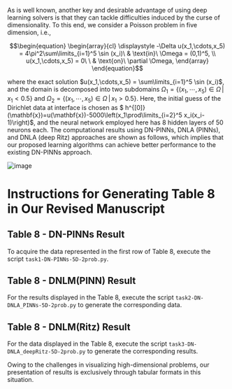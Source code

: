 As is well known, another key and desirable advantage of using deep learning solvers is that they can tackle difficulties induced by the curse of dimensionality. To this end, we consider a Poisson problem in five dimension, i.e.,
```math
\begin{equation}
\begin{array}{cl}
\displaystyle -\Delta u(x_1,\cdots,x_5)  =  4\pi^2\sum\limits_{i=1}^5 \sin (x_i)\ & \text{in}\ \Omega = (0,1)^5, \\
u(x_1,\cdots,x_5) = 0\ \ & \text{on}\ \partial \Omega,
\end{array}
\end{equation}
```
where the exact solution $`u(x_1,\cdots,x_5) = \sum\limits_{i=1}^5 \sin (x_i)`$, and the domain is decomposed into two subdomains $`\Omega_1= \big\{(x_1,\cdots,x_5)\in\Omega \,\big|\, x_1<0.5 \big\}`$ and $`\Omega_2= \big\{(x_1,\cdots,x_5)\in\Omega \,\big|\, x_1>0.5 \big\}`$. Here, the initial guess of the Dirichlet data at interface is chosen as $` h^{[0]}(\mathbf{x})=u(\mathbf{x})-5000\left(x_1\prod\limits_{i=2}^5 x_i(x_i-1)\right)`$, and the neural network employed here has 8 hidden layers of 50 neurons each. The computational results using DN-PINNs, DNLA (PINNs), and DNLA (deep Ritz) approaches are shown as follows, which implies that our proposed learning algorithms can achieve better performance to the existing DN-PINNs approach.

![image](https://github.com/AI4SC-TJU/DDLM/assets/93070782/cefd2a7d-d95e-4de0-acb4-a17ee4c4fcca)

# Instructions for Generating Table 8 in Our Revised Manuscript
## Table 8 - DN-PINNs Result
To acquire the data represented in the first row of Table 8, execute the script `task1-DN-PINNs-5D-2prob.py`.

## Table 8 - DNLM(PINN) Result
For the results displayed in the Table 8, execute the script `task2-DN-DNLA_PINNs-5D-2prob.py` to generate the corresponding data.

## Table 8 - DNLM(Ritz) Result
For the data displayed in the Table 8, execute the script `task3-DN-DNLA_deepRitz-5D-2prob.py` to generate the corresponding results.

Owing to the challenges in visualizing high-dimensional problems, our presentation of results is exclusively through tabular formats in this situation.

